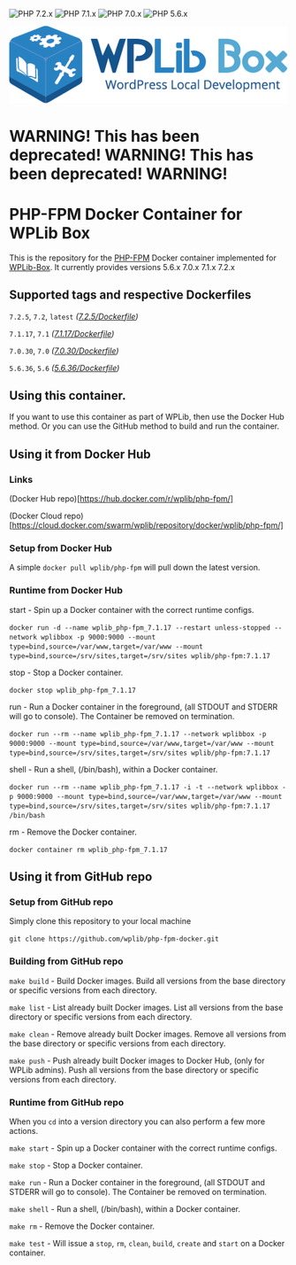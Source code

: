 ![PHP 7.2.x](https://img.shields.io/badge/PHP-7.2.x-green.svg)
![PHP 7.1.x](https://img.shields.io/badge/PHP-7.1.x-green.svg)
![PHP 7.0.x](https://img.shields.io/badge/PHP-7.0.x-green.svg)
![PHP 5.6.x](https://img.shields.io/badge/PHP-5.6.x-green.svg)

![WPLib-Box](https://github.com/wplib/wplib.github.io/raw/master/WPLib-Box-100x.png)

# WARNING! This has been deprecated! WARNING! This has been deprecated! WARNING!


# PHP-FPM Docker Container for WPLib Box
This is the repository for the [PHP-FPM](https://php-fpm.org/) Docker container implemented for [WPLib-Box](https://github.com/wplib/wplib-box).
It currently provides versions 5.6.x 7.0.x 7.1.x 7.2.x


## Supported tags and respective Dockerfiles
`7.2.5`, `7.2`, `latest` _([7.2.5/Dockerfile](https://github.com/wplib/php-fpm-docker/blob/master/7.2.5/Dockerfile))_

`7.1.17`, `7.1` _([7.1.17/Dockerfile](https://github.com/wplib/php-fpm-docker/blob/master/7.1.17/Dockerfile))_

`7.0.30`, `7.0` _([7.0.30/Dockerfile](https://github.com/wplib/php-fpm-docker/blob/master/7.0.30/Dockerfile))_

`5.6.36`, `5.6` _([5.6.36/Dockerfile](https://github.com/wplib/php-fpm-docker/blob/master/5.6.36/Dockerfile))_


## Using this container.
If you want to use this container as part of WPLib, then use the Docker Hub method.
Or you can use the GitHub method to build and run the container.


## Using it from Docker Hub

### Links
(Docker Hub repo)[https://hub.docker.com/r/wplib/php-fpm/]

(Docker Cloud repo)[https://cloud.docker.com/swarm/wplib/repository/docker/wplib/php-fpm/]


### Setup from Docker Hub
A simple `docker pull wplib/php-fpm` will pull down the latest version.


### Runtime from Docker Hub
start - Spin up a Docker container with the correct runtime configs.

`docker run -d --name wplib_php-fpm_7.1.17 --restart unless-stopped --network wplibbox -p 9000:9000 --mount type=bind,source=/var/www,target=/var/www --mount type=bind,source=/srv/sites,target=/srv/sites wplib/php-fpm:7.1.17`

stop - Stop a Docker container.

`docker stop wplib_php-fpm_7.1.17`

run - Run a Docker container in the foreground, (all STDOUT and STDERR will go to console). The Container be removed on termination.

`docker run --rm --name wplib_php-fpm_7.1.17 --network wplibbox -p 9000:9000 --mount type=bind,source=/var/www,target=/var/www --mount type=bind,source=/srv/sites,target=/srv/sites wplib/php-fpm:7.1.17`

shell - Run a shell, (/bin/bash), within a Docker container.

`docker run --rm --name wplib_php-fpm_7.1.17 -i -t --network wplibbox -p 9000:9000 --mount type=bind,source=/var/www,target=/var/www --mount type=bind,source=/srv/sites,target=/srv/sites wplib/php-fpm:7.1.17 /bin/bash`

rm - Remove the Docker container.

`docker container rm wplib_php-fpm_7.1.17`


## Using it from GitHub repo

### Setup from GitHub repo
Simply clone this repository to your local machine

`git clone https://github.com/wplib/php-fpm-docker.git`


### Building from GitHub repo
`make build` - Build Docker images. Build all versions from the base directory or specific versions from each directory.


`make list` - List already built Docker images. List all versions from the base directory or specific versions from each directory.


`make clean` - Remove already built Docker images. Remove all versions from the base directory or specific versions from each directory.


`make push` - Push already built Docker images to Docker Hub, (only for WPLib admins). Push all versions from the base directory or specific versions from each directory.


### Runtime from GitHub repo
When you `cd` into a version directory you can also perform a few more actions.

`make start` - Spin up a Docker container with the correct runtime configs.


`make stop` - Stop a Docker container.


`make run` - Run a Docker container in the foreground, (all STDOUT and STDERR will go to console). The Container be removed on termination.


`make shell` - Run a shell, (/bin/bash), within a Docker container.


`make rm` - Remove the Docker container.


`make test` - Will issue a `stop`, `rm`, `clean`, `build`, `create` and `start` on a Docker container.


